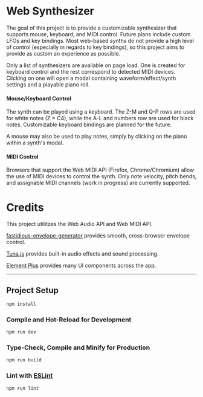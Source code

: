 # Web Synthesizer

The goal of this project is to provide a customizable synthesizer that supports mouse, keyboard, and MIDI control. Future plans include custom LFOs and key bindings.
Most web-based synths do not provide a high level of control (especially in regards to key bindings), so this project aims to provide as custom an experience as possible.

Only a list of synthesizers are available on page load. One is created for keyboard control and the rest correspond to detected MIDI devices. Clicking on one will open a modal containing waveform/effect/synth settings and a playable piano roll.

#### Mouse/Keyboard Control

The synth can be played using a keyboard. The Z-M and Q-P rows are used for white notes (Z = C4), while the A-L and numbers row are used for black notes. Customizable keyboard bindings are planned for the future.

A mouse may also be used to play notes, simply by clicking on the piano within a synth's modal.

#### MIDI Control

Browsers that support the Web MIDI API (Firefox, Chrome/Chromium) allow the use of MIDI devices to control the synth. Only note velocity, pitch bends, and assignable MIDI channels (work in progress) are currently supported.

# Credits

This project utilitzes the Web Audio API and Web MIDI API.

[fastidious-envelope-generator](https://github.com/rsimmons/fastidious-envelope-generator) provides smooth, cross-browser envelope control.

[Tuna.js](https://github.com/Theodeus/tuna) provides built-in audio effects and sound processing.

[Element Plus](https://element-plus.org) provides many UI components across the app.

- - -

## Project Setup

```sh
npm install
```

### Compile and Hot-Reload for Development

```sh
npm run dev
```

### Type-Check, Compile and Minify for Production

```sh
npm run build
```

### Lint with [ESLint](https://eslint.org/)

```sh
npm run lint
```

